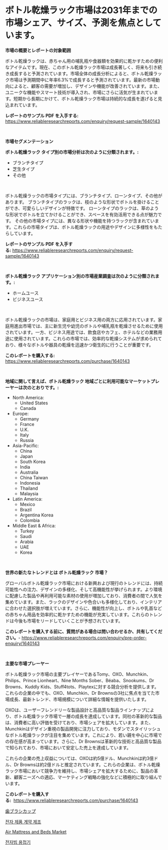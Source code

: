 <p><h1>ボトル乾燥ラック市場は2031年までの市場シェア、サイズ、予測を焦点としています。</h1></p><p><strong>市場の概要とレポートの対象範囲</strong></p>
<p><p>ボトル乾燥ラックは、赤ちゃん用の哺乳瓶や食器類を効果的に乾かすための便利なアイテムです。現在、このボトル乾燥ラック市場は成長著しく、将来も引き続き成長すると予測されています。市場全体の成長分析によると、ボトル乾燥ラック市場は予測期間中に年率6.3%で成長すると予測されています。最新の市場動向によると、顧客の需要が増加し、デザインや機能が改善されています。また、ユニークな機能やスマート技術が導入され、市場にさらに活気が生まれています。短期から長期にかけて、ボトル乾燥ラック市場は持続的な成長を遂げると見込まれています。</p></p>
<p><strong>レポートのサンプル PDF を入手する:</strong> <a href="https://www.reliableresearchreports.com/enquiry/request-sample/1640143">https://www.reliableresearchreports.com/enquiry/request-sample/1640143</a></p>
<p>&nbsp;</p>
<p><strong>市場セグメンテーション</strong></p>
<p><strong>ボトル乾燥ラック タイプ別の市場分析は次のように分類されます。:</strong></p>
<p><ul><li>ブランチタイプ</li><li>芝生タイプ</li><li>その他</li></ul></p>
<p>&nbsp;</p>
<p><p>ボトル乾燥ラックの市場タイプには、ブランチタイプ、ローンタイプ、その他があります。 ブランチタイプのラックは、枝のような形状でボトルを掛けることができ、可愛らしいデザインが特徴です。 ローンタイプのラックは、草のような形状でボトルを立てかけることができ、スペースを有効活用できる点が魅力です。 その他の市場タイプには、異なる形状や機能を持つラックが含まれています。これらの市場タイプは、ボトル乾燥ラックの用途やデザインに多様性をもたらしています。</p></p>
<p><strong>レポートのサンプル PDF を入手する:</strong>&nbsp;<a href="https://www.reliableresearchreports.com/enquiry/request-sample/1640143">https://www.reliableresearchreports.com/enquiry/request-sample/1640143</a></p>
<p>&nbsp;</p>
<p><strong> ボトル乾燥ラック アプリケーション別の市場産業調査は次のように分類されます。:</strong></p>
<p><ul><li>ホームユース</li><li>ビジネスユース</li></ul></p>
<p>&nbsp;</p>
<p><p>ボトル乾燥ラックの市場は、家庭用とビジネス用の両方に応用されています。家庭用進出市場では、主に新生児や幼児のボトルや哺乳瓶を乾燥させるために使用されています。一方、ビジネス用途では、飲食店やカフェ、ホテルなどの業務用途に使用されています。これらの市場では、効率的な乾燥システムが求められており、様々なボトルや器具の乾燥を迅速かつ衛生的に行うことが重要です。</p></p>
<p><strong>このレポートを購入する:</strong>&nbsp; <a href="https://www.reliableresearchreports.com/purchase/1640143">https://www.reliableresearchreports.com/purchase/1640143</a></p>
<p>&nbsp;</p>
<p><strong>地域に関して言えば、ボトル乾燥ラック 地域ごとに利用可能なマーケットプレーヤーは次のとおりです。:</strong></p>
<p><ul>
    <li>
        North America:
        <ul>
            <li>United States</li>
            <li>Canada</li>
        </ul>
    </li>
    <li>
        Europe:
        <ul>
            <li>Germany</li>
            <li>France</li>
            <li>U.K.</li>
            <li>Italy</li>
            <li>Russia</li>
        </ul>
    </li>
    <li>
        Asia-Pacific:
        <ul>
            <li>China</li>
            <li>Japan</li>
            <li>South Korea</li>
            <li>India</li>
            <li>Australia</li>
            <li>China Taiwan</li>
            <li>Indonesia</li>
            <li>Thailand</li>
            <li>Malaysia</li>
        </ul>
    </li>
    <li>
        Latin America:
        <ul>
            <li>Mexico</li>
            <li>Brazil</li>
            <li>Argentina Korea</li>
            <li>Colombia</li>
        </ul>
    </li>
    <li>
        Middle East & Africa:
        <ul>
            <li>Turkey</li>
            <li>Saudi</li>
            <li>Arabia</li>
            <li>UAE</li>
            <li>Korea</li>
        </ul>
    </li>
    </ul></p>
<p>&nbsp;</p>
<p><strong>世界の新たなトレンドとは ボトル乾燥ラック 市場？</strong></p>
<p><p>グローバルボトル乾燥ラック市場における新興および現行のトレンドには、持続可能性への注力、デザインの多様化、そして高機能性が挙げられます。より環境に配慮した製品や再利用可能な素材の使用が増加しており、消費者の間で人気を集めています。また、ラックのデザインや色合いも多様化しており、インテリアに合わせた選択肢が増えています。さらに、機能性が向上し、ボトルや乳首などの赤ちゃん用品を効率的に乾かすための機能が充実しています。これらのトレンドは今後も市場をリードしていくことが予想されています。</p></p>
<p><strong>このレポートを購入する前に、質問がある場合は問い合わせるか、共有してください。</strong>- <a href="https://www.reliableresearchreports.com/enquiry/pre-order-enquiry/1640143">https://www.reliableresearchreports.com/enquiry/pre-order-enquiry/1640143</a></p>
<p>&nbsp;</p>
<p><strong>主要な市場プレーヤー</strong></p>
<p><p>ボトル乾燥ラック市場の主要プレイヤーであるTomy、OXO、Munchkin、Philips、Prince Lionheart、Nine Months Sober、Béaba、Snookums、Dr Browns、Kuddly Kids、Stuff4tots、Playtexに対する競合分析を提供します。これらの企業の中でも、OXO、Munchkin、Dr Brownsの3社に焦点を当てた市場成長、最新トレンド、市場規模について詳細な情報を提供いたします。</p><p>OXOは、ユーザーフレンドリーな製品設計と高品質な製品ラインナップにより、ボトル乾燥ラック市場で一層の成長を達成しています。同社の革新的な製品は、消費者に高い評価を受けており、市場シェアを拡大しています。また、Munchkinはデザイン重視の製品開発に注力しており、モダンでスタイリッシュなボトル乾燥ラックが注目を集めています。これにより、若い親を中心に市場での存在感が高まっています。さらに、Dr Brownsは革新的な技術と高品質な製品で知られており、市場において安定した売上を達成しています。</p><p>これらの企業の売上収益については、OXOは約5億ドル、Munchkinは約3億ドル、Dr Brownsは約2億ドルと推定されています。これらの企業は、ボトル乾燥ラック市場において競争力を維持し、市場シェアを拡大するために、製品の革新、顧客ニーズへの適応、マーケティング戦略の強化などに積極的に取り組んでいます。</p></p>
<p><strong>このレポートを購入する:</strong>&nbsp;&nbsp;<a href="https://www.reliableresearchreports.com/purchase/1640143">https://www.reliableresearchreports.com/purchase/1640143</a></p>
<p><p><a href="https://github.com/ReyesKohler20231/Market-Research-Report-List-1/blob/main/15288829568.md">歯ブラシカップ</a></p><p><a href="https://github.com/sammyUltyylrich9067856/Market-Research-Report-List-1/blob/main/24029548838.md">전자 제품 계약 제조</a></p><p><a href="https://github.com/FassouRP/Market-Research-Report-List-3/blob/main/air-mattress-and-beds-market.md">Air Mattress and Beds Market</a></p><p><a href="https://github.com/Elenrrera7685/Market-Research-Report-List-1/blob/main/30241518837.md">전자빔 용접기</a></p></p>